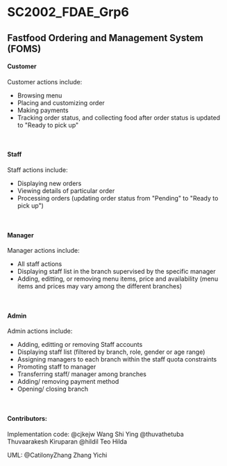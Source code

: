 # SC2002_FDAE_Grp6 
## Fastfood Ordering and Management System (FOMS)

#### Customer
Customer actions include:
- Browsing menu
- Placing and customizing order
- Making payments
- Tracking order status, and collecting food after order status is updated to "Ready to pick up"

<br>

#### Staff
Staff actions include:
- Displaying new orders
- Viewing details of particular order
- Processing orders (updating order status from "Pending" to "Ready to pick up")

<br>

#### Manager
Manager actions include:
- All staff actions
- Displaying staff list in the branch supervised by the specific manager
- Adding, editting, or removing menu items, price and availability (menu items and prices may vary among the different branches)

<br>

#### Admin
Admin actions include:
- Adding, editting or removing Staff accounts
- Displaying staff list (filtered by branch, role, gender or age range)
- Assigning managers to each branch within the staff quota constraints
- Promoting staff to manager
- Transferring staff/ manager among branches
- Adding/ removing payment method
- Opening/ closing branch

<br>

#### Contributors:
Implementation code: 
@cjkejw Wang Shi Ying
@thuvathetuba Thuvaarakesh Kiruparan
@hildil Teo Hilda

UML:
@CatilonyZhang Zhang Yichi




